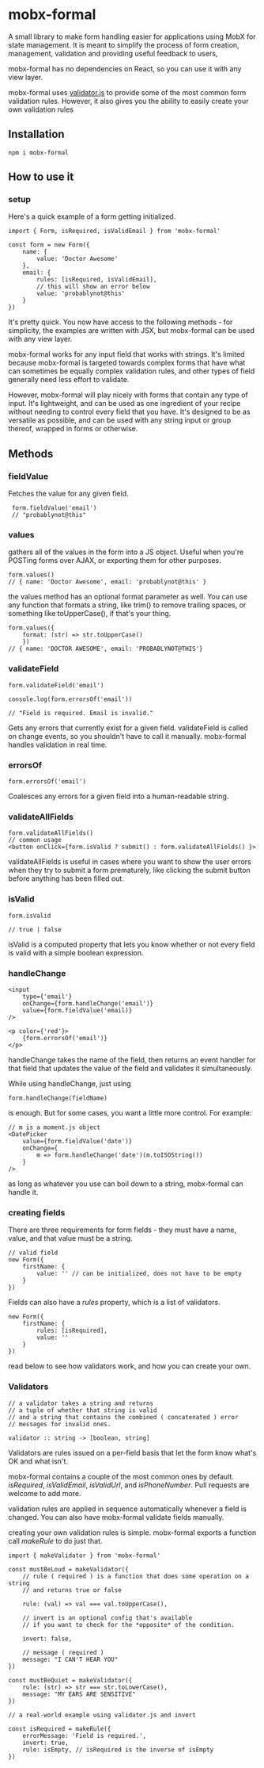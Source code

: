 # mobx-formal

A small library to make form handling easier for applications using MobX for state management. It is meant to simplify the process of form creation, management, validation and providing useful feedback to users,  

mobx-formal has no dependencies on React, so you can use it with any view layer. 

mobx-formal uses [validator.js](https://github.com/chriso/validator.js) to provide some of the most common form validation rules. However, it also gives you the ability to easily create your own validation rules

## Installation
    npm i mobx-formal
## How to use it

### setup
Here's a quick example of a form getting initialized.

    import { Form, isRequired, isValidEmail } from 'mobx-formal'

    const form = new Form({ 
        name: { 
            value: 'Doctor Awesome'
        },
        email: {
            rules: [isRequired, isValidEmail],
            // this will show an error below
            value: 'probablynot@this'
        }
    })

It's pretty quick. You now have access to the following methods - for simplicity, the examples are written with JSX, but mobx-formal can be used with any view layer.

mobx-formal works for any input field that works with strings. It's limited because mobx-formal is targeted towards complex forms that have what can sometimes be equally complex validation rules, and other types of field generally need less effort to validate. 

However, mobx-formal will play nicely with forms that contain any type of input. It's lightweight, and can be used as one ingredient of your recipe without needing to control every field that you have. It's designed to be as versatile as possible, and can be used with any string input or group thereof, wrapped in forms or otherwise.

## Methods
### fieldValue
Fetches the value for any given field.

    
     form.fieldValue('email')
     // "probablynot@this"

    
### values
gathers all of the values in the form into a JS object. Useful when you're POSTing forms over AJAX, or exporting them for other purposes.

    form.values()
    // { name: 'Doctor Awesome', email: 'probablynot@this' }

the values method has an optional format parameter as well. You can use any function that formats a string, like trim() to remove trailing spaces, or something like toUpperCase(), if that's your thing.

    form.values({ 
        format: (str) => str.toUpperCase()
        })
    // { name: 'DOCTOR AWESOME', email: 'PROBABLYNOT@THIS'}



### validateField

    form.validateField('email')

    console.log(form.errorsOf('email'))

    // "Field is required. Email is invalid."

Gets any errors that currently exist for a given field. validateField is called on change events, so you shouldn't have to call it manually. mobx-formal handles validation in real time.

### errorsOf
    form.errorsOf('email')

Coalesces any errors for a given field into a human-readable string.
### validateAllFields

    form.validateAllFields()
    // common usage
    <button onClick={form.isValid ? submit() : form.validateAllFields() }>

validateAllFields is useful in cases where you want to show the user errors when they try to submit a form prematurely, like clicking the submit button before anything has been filled out.

### isValid
    form.isValid

    // true | false

isValid is a computed property that lets you know whether or not every field is valid with a simple boolean expression.
### handleChange

    <input 
        type={'email'} 
        onChange={form.handleChange('email')} 
        value={form.fieldValue('email)} 
    />

    <p color={'red'}>
        {form.errorsOf('email')}
    </p>

handleChange takes the name of the field, then returns an event handler for that field that updates the value of the field and validates it simultaneously.

While using handleChange, just using

    form.handleChange(fieldName)

is enough. But for some cases, you want a little more control. For example:

    // m is a moment.js object 
    <DatePicker 
        value={form.fieldValue('date')} 
        onChange={
            m => form.handleChange('date')(m.toISOString())
        }
    />

as long as whatever you use can boil down to a string, mobx-formal can handle it. 

### creating fields

There are three requirements for form fields - they must have a name, value, and that value must be a string.
    
    // valid field
    new Form({
        firstName: {
            value: '' // can be initialized, does not have to be empty
        }
    })

Fields can also have a *rules* property, which is a list of validators.

    new Form({
        firstName: {
            rules: [isRequired],
            value: ''
        }
    })

read below to see how validators work, and how you can create your own.
### Validators

    // a validator takes a string and returns 
    // a tuple of whether that string is valid
    // and a string that contains the combined ( concatenated ) error 
    // messages for invalid ones.

    validator :: string -> [boolean, string]

Validators are rules issued on a per-field basis that let the form know what's OK and what isn't.

mobx-formal contains a couple of the most common ones by default. *isRequired*, *isValidEmail*, *isValidUrl*, and *isPhoneNumber*. Pull requests are welcome to add more.

validation rules are applied in sequence automatically whenever a field is changed. You can also have mobx-formal validate fields manually.

creating your own validation rules is simple. mobx-formal exports a function call *makeRule* to do just that.



    import { makeValidator } from 'mobx-formal'

    const mustBeLoud = makeValidator({
        // rule ( required ) is a function that does some operation on a string 
        // and returns true or false

        rule: (val) => val === val.toUpperCase(),

        // invert is an optional config that's available 
        // if you want to check for the *opposite* of the condition.

        invert: false,

        // message ( required )
        message: "I CAN'T HEAR YOU"
    })

    const mustBeQuiet = makeValidator({
        rule: (str) => str === str.toLowerCase(),
        message: "MY EARS ARE SENSITIVE"
    })

    // a real-world example using validator.js and invert

    const isRequired = makeRule({
        errorMessage: 'Field is required.',
        invert: true,
        rule: isEmpty, // isRequired is the inverse of isEmpty
    })



    